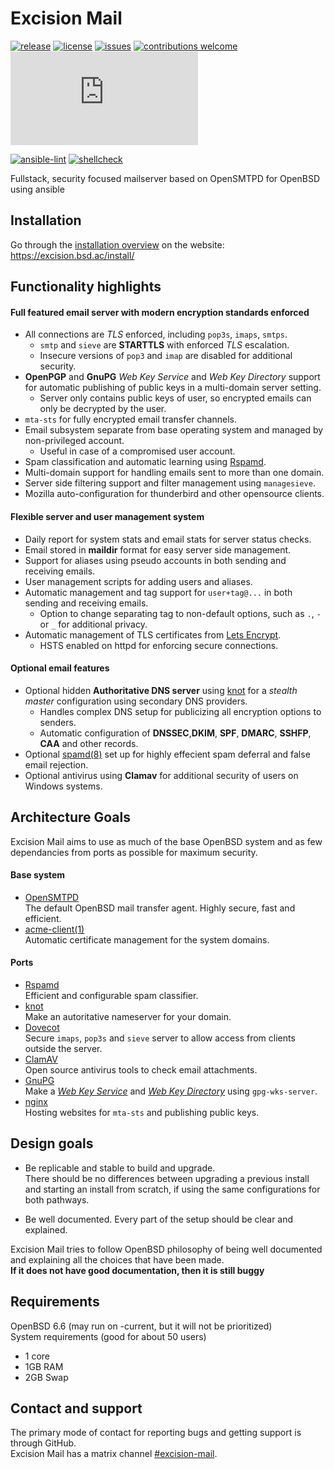 # Excision Mail
[![release](https://img.shields.io/github/v/release/Excision-Mail/Excision-Mail?include_prereleases)](https://github.com/Excision-Mail/Excision-Mail/releases)
[![license](https://img.shields.io/github/license/Excision-Mail/Excision-Mail.svg)](https://github.com/Excision-Mail/Excision-Mail/blobl/master/LICENSE)
[![issues](https://img.shields.io/github/issues-raw/Excision-Mail/Excision-Mail)](https://github.com/Excision-Mail/Excision-Mail/issues)
[![contributions welcome](https://img.shields.io/badge/contributions-welcome-brightgreen.svg?style=flat)](https://github.com/Excision-Mail/Excision-Mail/issues)
[![support](https://img.shields.io/matrix/excision-mail:matrix.org?label=support&logo=matrix)](https://matrix.to/#/#excision-mail:matrix.org)

[![ansible-lint](https://github.com/Excision-Mail/Excision-Mail/workflows/ansible-lint/badge.svg)](https://github.com/Excision-Mail/Excision-Mail/actions?query=workflow%3Aansible-lint)
[![shellcheck](https://github.com/Excision-Mail/Excision-Mail/workflows/shellcheck/badge.svg)](https://github.com/Excision-Mail/Excision-Mail/actions?query=workflow%3Ashellcheck)

Fullstack, security focused mailserver based on OpenSMTPD for OpenBSD using ansible

## Installation
Go through the [installation overview](https://excision.bsd.ac/install) on the website: https://excision.bsd.ac/install/

## Functionality highlights

#### Full featured email server with modern encryption standards enforced

* All connections are *TLS* enforced, including `pop3s`, `imaps`, `smtps`.
  * `smtp` and `sieve` are **STARTTLS** with enforced *TLS* escalation.
  * Insecure versions of `pop3` and `imap` are disabled for additional security.
* **OpenPGP** and **GnuPG** *Web Key Service* and *Web Key Directory* support for automatic publishing of public keys in a multi-domain server setting.
  * Server only contains public keys of user, so encrypted emails can only be decrypted by the user.
* `mta-sts` for fully encrypted email transfer channels.
* Email subsystem separate from base operating system and managed by non-privileged account.
  * Useful in case of a compromised user account.
* Spam classification and automatic learning using [Rspamd](https://rspamd.com).
* Multi-domain support for handling emails sent to more than one domain.
* Server side filtering support and filter management using `managesieve`.
* Mozilla auto-configuration for thunderbird and other opensource clients.

#### Flexible server and user management system

* Daily report for system stats and email stats for server status checks.
* Email stored in **maildir** format for easy server side management.
* Support for aliases using pseudo accounts in both sending and receiving emails.
* User management scripts for adding users and aliases.
* Automatic management and tag support for `user+tag@...` in both sending and receiving emails.
  * Option to change separating tag to non-default options, such as `.`, `-` or `_` for additional privacy.
* Automatic management of TLS certificates from [Lets Encrypt](https://letsencrypt.org/).
  * HSTS enabled on httpd for enforcing secure connections.

#### Optional email features

* Optional hidden **Authoritative DNS server** using  [knot](https://www.knot-dns.cz/) for a *stealth master* configuration using secondary DNS providers.
  * Handles complex DNS setup for publicizing all encryption options to senders.
  * Automatic configuration of **DNSSEC**,**DKIM**, **SPF**, **DMARC**, **SSHFP**, **CAA** and other records.
* Optional [spamd(8)](https://www.openbsd.org/spamd/) set up for highly effecient spam deferral and false email rejection.
* Optional antivirus using **Clamav** for additional security of users on Windows systems.

## Architecture Goals

Excision Mail aims to use as much of the base OpenBSD system and as few dependancies from ports as possible for maximum security.

#### Base system
* [OpenSMTPD](https://www.opensmtpd.org/)   
The default OpenBSD mail transfer agent. Highly secure, fast and efficient.
* [acme-client(1)](https://man.openbsd.org/acme-client)   
Automatic certificate management for the system domains.

#### Ports
* [Rspamd](https://rspamd.com/)   
Efficient and configurable spam classifier.   
* [knot](https://www.knot-dns.cz/)   
Make an autoritative nameserver for your domain.
* [Dovecot](https://www.dovecot.org/)   
Secure `imaps`, `pop3s` and `sieve` server to allow access from clients outside the server.
* [ClamAV](https://www.clamav.net/)   
Open source antivirus tools to check email attachments.
* [GnuPG](https://gnupg.org/)   
Make a [*Web Key Service*]() and [*Web Key Directory*]() using `gpg-wks-server`.
* [nginx](https://www.nginx.com/)   
Hosting websites for `mta-sts` and publishing public keys.

## Design goals

* Be replicable and stable to build and upgrade.   
There should be no differences between upgrading a previous install and starting an install from scratch, if using the same configurations for both pathways.

* Be well documented.
Every part of the setup should be clear and explained.

Excision Mail tries to follow OpenBSD philosophy of being well documented and explaining all the choices that have been made.   
**If it does not have good documentation, then it is still buggy**

## Requirements
OpenBSD 6.6 (may run on -current, but it will not be prioritized)   
System requirements (good for about 50 users)
  * 1 core
  * 1GB RAM
  * 2GB Swap

## Contact and support
The primary mode of contact for reporting bugs and getting support is through GitHub.   
Excision Mail has a matrix channel [#excision-mail](https://matrix.to/#/#excision-mail:matrix.org).
